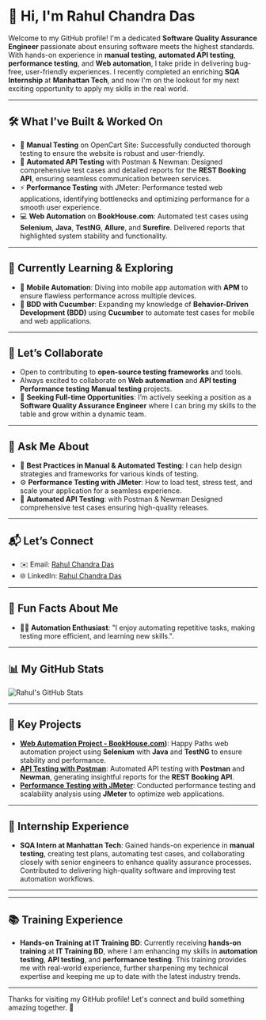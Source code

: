 # 👋 Hi, I'm Rahul Chandra Das

Welcome to my GitHub profile! I'm a dedicated **Software Quality Assurance Engineer** passionate about ensuring software meets the highest standards. With hands-on experience in **manual testing**, **automated API testing**, **performance testing**, and **Web automation**, I take pride in delivering bug-free, user-friendly experiences. I recently completed an enriching **SQA Internship** at **Manhattan Tech**, and now I'm on the lookout for my next exciting opportunity to apply my skills in the real world.

---

## 🛠️ **What I’ve Built & Worked On**
- 🚀 **Manual Testing** on OpenCart Site: Successfully conducted thorough testing to ensure the website is robust and user-friendly. 
- 🧪 **Automated API Testing** with Postman & Newman: Designed comprehensive test cases and detailed reports for the **REST Booking API**, ensuring seamless communication between services.
- ⚡ **Performance Testing** with JMeter: Performance tested web applications, identifying bottlenecks and optimizing performance for a smooth user experience.
- 💻 **Web Automation** on **BookHouse.com**: Automated test cases using **Selenium**, **Java**, **TestNG**, **Allure**, and **Surefire**. Delivered reports that highlighted system stability and functionality.

---

## 🌱 **Currently Learning & Exploring**
- 📱 **Mobile Automation**: Diving into mobile app automation with **APM** to ensure flawless performance across multiple devices.
- 📝 **BDD with Cucumber**: Expanding my knowledge of **Behavior-Driven Development (BDD)** using **Cucumber** to automate test cases for mobile and web applications.

---

## 👯 **Let’s Collaborate**
- Open to contributing to **open-source testing frameworks** and tools.
- Always excited to collaborate on **Web automation** and **API testing** **Performance testing** **Manual testing** projects.
- 🏢 **Seeking Full-time Opportunities**: I’m actively seeking a position as a **Software Quality Assurance Engineer** where I can bring my skills to the table and grow within a dynamic team.

---

## 💬 **Ask Me About**
- 🔧 **Best Practices in Manual & Automated Testing**: I can help design strategies and frameworks for various kinds of testing.
- ⚙️ **Performance Testing with JMeter**: How to load test, stress test, and scale your application for a seamless experience.
- 🧪 **Automated API Testing**: with Postman & Newman Designed comprehensive test cases ensuring high-quality releases.

---

## 📬 **Let’s Connect**
- ✉️ Email: [Rahul Chandra Das](rahulchandradas.me@gmail.com)
- 🌐 LinkedIn: [Rahul Chandra Das](https://www.linkedin.com/in/rahul-das-rd/)

---

## 🚀 **Fun Facts About Me**
- 🧑‍💻 **Automation Enthusiast**: "I enjoy automating repetitive tasks, making testing more efficient, and learning new skills.".

---

## 📊 **My GitHub Stats**
![Rahul's GitHub Stats](https://github-readme-stats.vercel.app/api?username=rahulchandradasrcd&show_icons=true&hide_title=true&count_private=true)

---

## 📄 **Key Projects**
- **[Web Automation Project - BookHouse.com](https://github.com/rahulchandradasrcd/book_house_web_automation_using_selenium_with_allure_report))**: Happy Paths web automation project using **Selenium** with **Java** and **TestNG** to ensure stability and performance.
- **[API Testing with Postman](https://github.com/rahulchandradasrcd/Rest-Booking-API-Automated-Testing-with-Newman-Report)**: Automated API testing with **Postman** and **Newman**, generating insightful reports for the **REST Booking API**.
- **[Performance Testing with JMeter](https://github.com/rahulchandradasrcd/rest-booking-api-performance-testing-using-jmeter)**: Conducted performance testing and scalability analysis using **JMeter** to optimize web applications.

---

## 💼 **Internship Experience**
- **SQA Intern at Manhattan Tech**: Gained hands-on experience in **manual testing**, creating test plans, automating test cases, and collaborating closely with senior engineers to enhance quality assurance processes. Contributed to delivering high-quality software and improving test automation workflows.

---

---

## 📚 **Training Experience**
- **Hands-on Training at IT Training BD**: Currently receiving **hands-on training** at **IT Training BD**, where I am enhancing my skills in **automation testing**, **API testing**, and **performance testing**. This training provides me with real-world experience, further sharpening my technical expertise and keeping me up to date with the latest industry trends.

---

Thanks for visiting my GitHub profile! Let's connect and build something amazing together. 🚀
